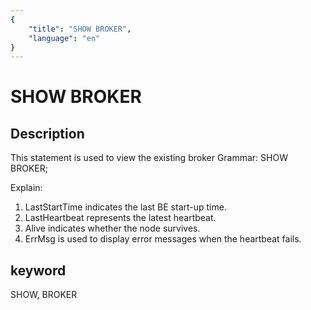 ```yaml
---
{
    "title": "SHOW BROKER",
    "language": "en"
}
---
```


# SHOW BROKER
## Description
This statement is used to view the existing broker
Grammar:
SHOW BROKER;

Explain:
1. LastStartTime indicates the last BE start-up time.
2. LastHeartbeat represents the latest heartbeat.
3. Alive indicates whether the node survives.
4. ErrMsg is used to display error messages when the heartbeat fails.

## keyword
SHOW, BROKER
